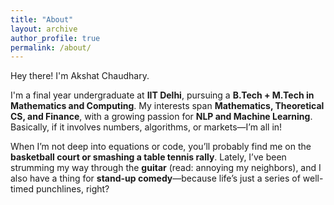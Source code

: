 ```yaml
---
title: "About"
layout: archive
author_profile: true
permalink: /about/
---
```



Hey there! I'm Akshat Chaudhary.  

I'm a final year undergraduate at **IIT Delhi**, pursuing a **B.Tech + M.Tech in Mathematics and Computing**. My interests span **Mathematics, Theoretical CS, and Finance**, with a growing passion for **NLP and Machine Learning**. Basically, if it involves numbers, algorithms, or markets—I’m all in!  

When I’m not deep into equations or code, you’ll probably find me on the **basketball court or smashing a table tennis rally**. Lately, I’ve been strumming my way through the **guitar** (read: annoying my neighbors), and I also have a thing for **stand-up comedy**—because life’s just a series of well-timed punchlines, right?  
